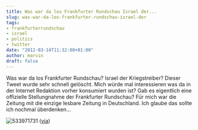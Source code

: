 ```yaml
---
title: Was war da los Frankfurter Rundschau Israel der...
slug: was-war-da-los-frankfurter-rundschau-israel-der
tags:
- frankfurterrundschau
- israel
- politics
- twitter
date: "2012-03-14T11:32:00+01:00"
author: marvin
draft: false
---
```

Was war da los Frankfurter Rundschau? Israel der Kriegstreiber? Dieser
Tweet wurde sehr schnell gelöscht. Mich würde mal interessieren was da
in der Internet Redaktion vorher konsumiert wurden ist? Gab es
eigentlich eine offizielle Stellungnahme der Frankfurter Rundschau? Für
mich war die Zeitung mit die einzige lesbare Zeitung in Deutschland. Ich
glaube das sollte ich nochmal überdenken...

![533971731](/images/533971731.png)
([via](http://twitpic.com/8twv83))